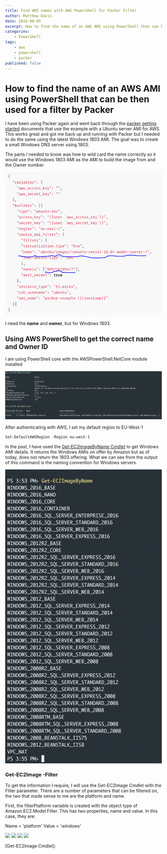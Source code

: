 ```yaml
---
title: Find AMI names with AWS PowerShell for Packer Filter
author: Matthew Davis
date: 2018-08-05
excerpt: How to find the name of an AWS AMI using PowerShell that can be then used for a filter by Packer
categories: 
    - PowerShell
tags:
    - aws
    - powershell
    - packer
published: false
---
```


# How to find the name of an AWS AMI using PowerShell that can be then used for a filter by Packer

I have been using Packer again and went back through the [packer getting started] documents that use the example with a Ubuntu server AMI for AWS. This works great and got me back up and running with Packer but I needed to do the same using the latest Windows 1803 AMI. The goal was to create a small Windows DNS server using 1803.

The parts I needed to know was how to wild card the name correctly so it would use the Windows 1803 AMI as the AMI to build the image from and the Owner number.

![Example code displayed on Packer website](/images/aws-ami-names-packer/example-packer.png)

I need the **name** and **owner**, but for Windows 1803.

## Using AWS PowerShell to get the correct name and Owner ID

I am using PowerShell core with the AWSPowerShell.NetCore module installed

![PowerShell Core version with AWS PowerShell Net Core module loaded](/images/aws-ami-names-packer/psversion.png)

After authenticating with AWS, I set my default region to EU-West-1

```powershell
Set-DefaultAWSRegion -Region eu-west-1
```

In the past, I have used the [Get-EC2ImageByName Cmdlet] to get Windows AMI details. It returns the Windows AMIs on offer by Amazon but as of today, does not return the 1803 offering. What we can see from the output of this command is the naming convention for Windows servers.

![Get-EC2ImageByName output](/images/aws-ami-names-packer/get-ec2imagebyname.png)

### Get-EC2Image -Filter

To get the information I require, I will use the Get-EC2Image Cmdlet with the Filter parameter.
There are a number of parameters that can be filtered on, the two that made sense to me are the platform and name.

First, the filterPlatform variable is created with the object type of Amazon.EC2.Model.Filter. This has two properties, name and value. In this case, they are:

Name = 'platform'
Value = 'windows'






![](/images/aws-ami-names-packer/.png)
![](/images/aws-ami-names-packer/.png)
![](/images/aws-ami-names-packer/.png)
![](/images/aws-ami-names-packer/.png)





[packer getting started]: https://www.packer.io/intro/getting-started/build-image.html
[Get-EC2ImageByName Cmdlet]:https://docs.aws.amazon.com/powershell/latest/userguide/pstools-ec2-get-amis.html#pstools-ec2-get-ec2imagebyname
[Get-EC2Image Cmdlet]: